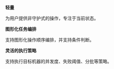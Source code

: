 **轻量**

为用户提供非守护式的操作，专注于当前状态。



**图形化任务编排**

支持图形化操作顺序编排，并支持条件判断。



**灵活的执行策略**

支持执行目标机器的并发度、失败阈值、分批等策略。

